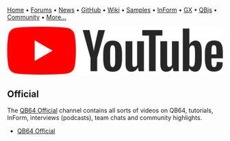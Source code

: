 [Home](https://qb64.com) • [Forums](https://qb64.boards.net/) • [News](news.md) • [GitHub](https://github.com/QB64Official/qb64) • [Wiki](https://github.com/QB64Official/qb64/wiki) • [Samples](samples.md) • [InForm](inform.md) • [GX](gx.md) • [QBjs](qbjs.md) • [Community](community.md) • [More...](more.md)

![YouTube](images/youtube.png)

## Official

The [QB64 Official](https://www.youtube.com/channel/UCAisEw_O6wJU7phm3ZTCy7g/) channel contains all sorts of videos on QB64, tutorials, InForm, interviews (podcasts), team chats and community highlights. 

- [QB64 Official](https://www.youtube.com/channel/UCAisEw_O6wJU7phm3ZTCy7g/)
